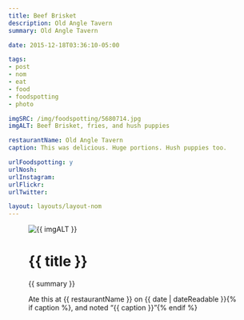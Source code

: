 ```yaml
---
title: Beef Brisket
description: Old Angle Tavern
summary: Old Angle Tavern

date: 2015-12-18T03:36:10-05:00

tags:
- post
- nom
- eat
- food
- foodspotting
- photo

imgSRC: /img/foodspotting/5680714.jpg
imgALT: Beef Brisket, fries, and hush puppies

restaurantName: Old Angle Tavern
caption: This was delicious. Huge portions. Hush puppies too.

urlFoodspotting: y
urlNosh: 
urlInstagram: 
urlFlickr:
urlTwitter: 

layout: layouts/layout-nom
---
```

<figure class="nom">
	<img class="u-photo img-border" src="{{ imgSRC }}" alt="{{ imgALT }}">
	<figcaption>
		<h1 class="title p-name">{{ title }}</h1>
		<p class="summary">{{ summary }}</p>
		<p>Ate this at {{ restaurantName }} on <time class="dt-published" datetime="{{ date | dateIso }}">{{ date | dateReadable }}</time>{% if caption %}, and noted <q class="">{{ caption }}</q>{% endif %}
	</figcaption>
</figure>